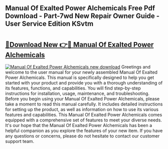 ## Manual Of Exalted Power Alchemicals Free Pdf Download - Part-7wd New Repair Owner Guide - User Service Edition KSvtm

# <h2><a href="http://cf16588.oget.top/?id=Manual+Of+Exalted+Power+Alchemicals">🔗Download New 👉🔴 Manual Of Exalted Power Alchemicals</a></h2>

[![Manual Of Exalted Power Alchemicals new download](https://i.imgur.com/5g1atiW.png)](http://cf16588.oget.top/?id=Manual+Of+Exalted+Power+Alchemicals)
Greetings and welcome to the user manual for your newly assembled Manual Of Exalted Power Alchemicals. This manual is specifically designed to help you get started with your product and provide you with a thorough understanding of its features, functions, and capabilities. You will find step-by-step instructions for installation, usage, maintenance, and troubleshooting. Before you begin using your Manual Of Exalted Power Alchemicals, please take a moment to read this manual carefully. It includes detailed instructions for setting up the product, as well as information on how to use its various features and capabilities. This Manual Of Exalted Power Alchemicals comes equipped with a comprehensive set of features to meet your diverse needs. It's our hope that the Manual Of Exalted Power Alchemicals has been a helpful companion as you explore the features of your new item. If you have any questions or concerns, please do not hesitate to contact our customer support team.
